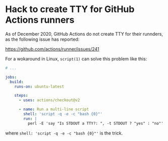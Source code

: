 # Hack to create TTY for GitHub Actions runners

As of December 2020, GitHub Actions do not create TTY for their runnders, as the following issue has reported:

https://github.com/actions/runner/issues/241

For a wokaround in Linux, `script(1)` can solve this problem like this:

```yaml
# ...

jobs:
  build:
    runs-on: ubuntu-latest

    steps:
      - uses: actions/checkout@v2

      - name: Run a multi-line script
        shell: 'script -q -e -c "bash {0}"'
        run: |
          perl -E 'say "Is STDOUT a TTY?: ", -t STDOUT ? "yes" : "no"'
```

where `shell: 'script -q -e -c "bash {0}"'` is the trick.
